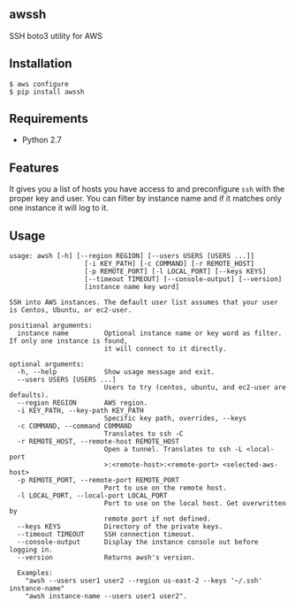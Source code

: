 awssh
----

SSH boto3 utility for AWS

Installation
------------

    $ aws configure
    $ pip install awssh

Requirements
------------

- Python 2.7

Features
----------------

It gives you a list of hosts you have access to and preconfigure `ssh` with the
proper key and user. You can filter by instance name and if it matches only one
instance it will log to it.

Usage
-----

```
usage: awsh [-h] [--region REGION] [--users USERS [USERS ...]]
                   [-i KEY_PATH] [-c COMMAND] [-r REMOTE_HOST]
                   [-p REMOTE_PORT] [-l LOCAL_PORT] [--keys KEYS]
                   [--timeout TIMEOUT] [--console-output] [--version]
                   [instance name key word]

SSH into AWS instances. The default user list assumes that your user is Centos, Ubuntu, or ec2-user. 

positional arguments:
  instance name         Optional instance name or key word as filter. If only one instance is found,
                        it will connect to it directly.

optional arguments:
  -h, --help            Show usage message and exit.
  --users USERS [USERS ...]
                        Users to try (centos, ubuntu, and ec2-user are defaults).
  --region REGION       AWS region.
  -i KEY_PATH, --key-path KEY_PATH
                        Specific key path, overrides, --keys
  -c COMMAND, --command COMMAND
                        Translates to ssh -C
  -r REMOTE_HOST, --remote-host REMOTE_HOST
                        Open a tunnel. Translates to ssh -L <local-port
                        >:<remote-host>:<remote-port> <selected-aws-host>
  -p REMOTE_PORT, --remote-port REMOTE_PORT
                        Port to use on the remote host.
  -l LOCAL_PORT, --local-port LOCAL_PORT
                        Port to use on the local host. Get overwritten by
                        remote port if not defined.
  --keys KEYS           Directory of the private keys.
  --timeout TIMEOUT     SSH connection timeout.
  --console-output      Display the instance console out before logging in.
  --version             Returns awsh's version.
  
  Examples: 
    "awsh --users user1 user2 --region us-east-2 --keys '~/.ssh' instance-name"
    "awsh instance-name --users user1 user2".

```
